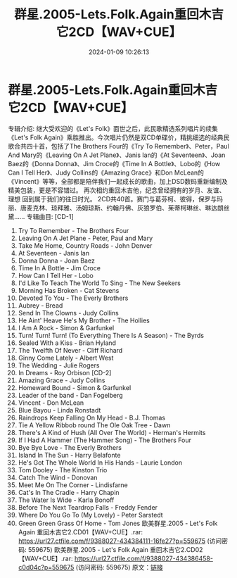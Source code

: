 ﻿---
title: 群星.2005-Lets.Folk.Again重回木吉它2CD【WAV+CUE】
date: 2024-01-09 10:26:13
categories: 古典音乐、新世纪、纯音雅乐
tags: 纯音雅乐
---
# 群星.2005-Lets.Folk.Again重回木吉它2CD【WAV+CUE】

专辑介绍:
继大受欢迎的《Let's Folk》面世之后，此民歌精选系列唱片的续集《Let's Folk
Again》乘胜推出。今次唱片仍然是双CD单碟价，精挑细选的经典民歌合共四十首，包括了The Brothers Four的《Try
To Remember》、Peter，Paul And Mary的《Leaving On A Jet Plane》、Janis
Ian的《At Seventeen》、Joan Baez的《Donna Donna》、Jim Croce的《Time In A
Bottle》、Lobo的《How Can I Tell Her》、Judy Collins的《Amazing Grace》和Don
McLean的《Vincent》等等，全部都是陪伴我们一起成长的歌曲，加上DSD数码重新编制及精美包装，更是不容错过。
再次相约重回木吉他，纪念曾经拥有的岁月、友谊、理想 回到属于我们的往日时光。
2CD共40首。赛门与葛芬柯、彼得，保罗与玛丽、唐麦克林、琼拜雅、汤姆琼斯、约翰丹佛、灰狼罗伯、茱蒂柯琳丝、琳达朗丝黛……
专辑曲目:
[CD-1]
01. Try To Remember - The Brothers Four
02. Leaving On A Jet Plane - Peter, Paul and Mary
03. Take Me Home, Country Roads - John Denver
04. At Seventeen - Janis Ian
05. Donna Donna - Joan Baez
06. Time In A Bottle - Jim Croce
07. How Can I Tell Her - Lobo
08. I'd Like To Teach The World To Sing - The New Seekers
09. Morning Has Broken - Cat Stevens
10. Devoted To You - The Everly Brothers
11. Aubrey - Bread
12. Send In The Clowns - Judy Collins
13. He Aint' Heave He's My Brother - The Hollies
14. I Am A Rock - Simon & Garfunkel
15. Turn! Turn! Turn! (To Everything There Is A Season) - The
Byrds
16. Sealed With a Kiss - Brian Hyland
17. The Twelfth Of Never - Cliff Richard
18. Ginny Come Lately - Albert West
19. The Wedding - Julie Rogers
20. In Dreams - Roy Orbison
[CD-2]
01. Amazing Grace - Judy Collins
02. Homeward Bound - Simon & Garfunkel
03. Leader of the band - Dan Fogelberg
04. Vincent - Don McLean
05. Blue Bayou - Linda Ronstadt
06. Raindrops Keep Falling On My Head - B.J. Thomas
07. Tie A Yellow Ribbob round The Ole Oak Tree - Dawn
08. There's A Kind of Hush (All Over The World) - Herman's
Hermits
09. If I Had A Hammer (The Hammer Song) - The Brothers Four
10. Bye Bye Love - The Everly Brothers
11. Island In The Sun - Harry Belafonte
12. He's Got The Whole World In His Hands - Laurie London
13. Tom Dooley - The Kinston Trio
14. Catch The Wind - Donovan
15. Meet Me On The Corner - Lindisfarne
16. Cat's In The Cradle - Harry Chapin
17. The Water Is Wide - Karla Bonoff
18. Before The Next Teardrop Falls - Freddy Fender
19. Where Do You Go To (My Lovely) - Peter Sarstedt
20. Green Green Grass Of Home - Tom Jones
欧美群星.2005 - Let's Folk Again 重回木吉它2.CD01【WAV+CUE】.rar: https://url27.ctfile.com/f/9388027-434384111-16fe27?p=559675
(访问密码: 559675)
欧美群星.2005 - Let's Folk Again 重回木吉它2.CD02【WAV+CUE】.rar: https://url27.ctfile.com/f/9388027-434386458-c0d04c?p=559675
(访问密码: 559675)
原文：[链接](https://blog.sina.com.cn/s/blog_1647c7e760103145d.html)
